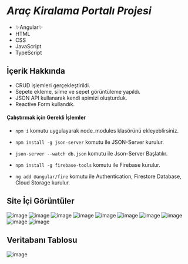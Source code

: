 # _Araç Kiralama Portalı Projesi_

- ✨Angular✨
- HTML
- CSS
- JavaScript
- TypeScript

## İçerik Hakkında
- CRUD işlemleri gerçekleştirildi.
- Sepete ekleme, silme ve sepet görüntüleme yapıldı.
- JSON API kullanarak kendi apimizi oluşturduk.
- Reactive Form kullandık.

#### Çalıştırmak için Gerekli İşlemler
- `npm i` komutu uygulayarak node_modules klasörünü ekleyeblirsiniz.

- `npm install -g json-server` komutu ile JSON-Server kurulur.

- `json-server --watch db.json` komutu ile Json-Server Başlatılır.

- `npm install -g firebase-tools` komutu ile Firebase kurulur.

- `ng add @angular/fire` komutu ile Authentication, Firestore Database, Cloud Storage kurulur.

## Site İçi Görüntüler

![image](1.png)
![image](2.png)
![image](3.png)
![image](4.png)
![image](5.png)
![image](6.png)
![image](7.JPG)
![image](10.JPG)
![image](8.JPG)
![image](9.JPG)

## Veritabanı Tablosu
![image](dbdiagram.png)

